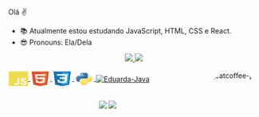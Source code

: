 Olá ✌

- 📚 Atualmente estou estudando JavaScript, HTML, CSS e React.
- 😎 Pronouns: Ela/Dela

<div align="center">
 <a href="https://github.com/xEduardax">
  <img height="150em" src="https://github-readme-stats.vercel.app/api/top-langs/?username=xEduardax&layout=compact&langs_count=7&theme=dracula"/>
  <img height="150em" src="https://github-readme-stats.vercel.app/api?username=xEduardax&show_icons=true&theme=tokyonight&include_all_commits=true&count_private=true"/>
</div>

 <div style="display: inline_block"><br>
  <img align="center" alt="Eduarda-Js" height="30" width="40" src="https://raw.githubusercontent.com/devicons/devicon/master/icons/javascript/javascript-plain.svg">
  <img align="center" alt="Eduarda-HTML" height="30" width="40" src="https://raw.githubusercontent.com/devicons/devicon/master/icons/html5/html5-original.svg">
  <img align="center" alt="Eduarda-CSS" height="30" width="40" src="https://raw.githubusercontent.com/devicons/devicon/master/icons/css3/css3-original.svg">
  <img align="center" alt="Eduarda-Python" height="30" width="40" src="https://raw.githubusercontent.com/devicons/devicon/master/icons/python/python-original.svg">
  <img align="center" alt="Eduarda-Java" height="30" width"40" src="https://cdn.jsdelivr.net/gh/devicons/devicon/icons/java/java-original.svg">
  <img align="right" border-radius="5px" alt="catcoffee-pic" height="150" style="border-radius:50px;" src="https://media.giphy.com/media/ES4Vcv8zWfIt2/giphy.gif?cid=ecf05e47p9fj9nn4xsxgqy3ekxpfr8pur3ba3ocfhly2pws4&rid=giphy.gif&ct=g">
</div>
 
 ## 
 
 <div align="center">
  <a href = "mailto:maria.eduarda2907@outlook.com"><img src="https://img.shields.io/badge/-Gmail-%23333?style=for-the-badge&logo=gmail&logoColor=white" target="_blank"></a>
  <a href="https://www.linkedin.com/in/maria-eduarda-leit%C3%A3o-espindola-388496210/" target="_blank" rel="external"><img src="https://img.shields.io/badge/-LinkedIn-%230077B5?style=for-the-badge&logo=linkedin&logoColor=white"></a> 
 </div>
